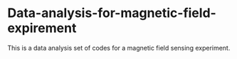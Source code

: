 # Data-analysis-for-magnetic-field-expirement
This is a data analysis set of codes for a magnetic field sensing experiment.
